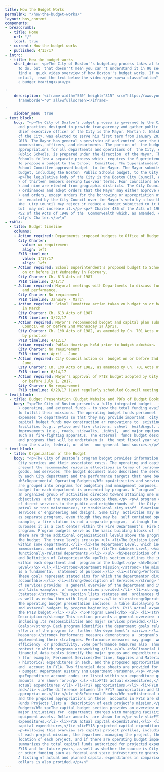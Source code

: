 ```yaml
---
title: How the Budget Works
permalink: "/how-the-budget-works/"
layout: bos_content
components:
- breadcrumbs:
  - title: Home
    url: "/"
    local: true
  - current: How the budget works
  - published: 4/13/17
- intro:
  - title: How the budget works
    short_desc: '<p>The City of Boston''s budgeting process takes at least 6 months
      to do, but  that doesn''t mean you can''t understand it in 90 seconds. Below,
      find a  quick video overview of how Boston''s budget works. If you want more
      detail,  read the text below the video.</p> <p><a class="button" href="https://www.boston.gov/public-notices?title=FY18+Budget&field_contact_target_id%5B%5D=441">Attend
      a budget hearing</a></p>

'
    description: '<iframe width="560" height="315" src="https://www.youtube.com/embed/vKcWmRxe2e8?ecver=1"
      frameborder="0" allowfullscreen></iframe>

'
    sidebar_menu: true
- text_block:
    body: "<p>The City of Boston’s budget process is governed by the City’s Charter*
      and practices designed to provide transparency and gather public feedback. The
      chief executive officer of the City is the Mayor. Martin J. Walsh, the Mayor
      of the City, was elected to serve his first term from January 2014 through January
      2018. The Mayor has general supervision of and control over the City’s boards,
      commissions, officers, and departments. The portion of  the budget covering
      appropriations for all departments and operations of  the City, except the Boston
      Public Schools, is prepared under the direction  of the Mayor. The Boston Public
      Schools follow a separate process which  requires the Superintendent of Schools
      to propose a budget to the School  Committee. The Superintendent submits the
      School Committee approved budget  to the Mayor. The Mayor submits a recommended
      budget, including the Boston  Public Schools budget, to the City Council.</p>
      <p>The legislative body of the City is the Boston City Council, which consists
      \ of thirteen members serving two-year terms. Four councilors are elected at-large
      \ and nine are elected from geographic districts. The City Council may enact
      \ ordinances and adopt orders that the Mayor may either approve or veto. Ordinances
      \ and orders, except orders for the borrowing or appropriation of money, may
      be  enacted by the City Council over the Mayor’s veto by a two-thirds vote.
      The  City Council may reject or reduce a budget submitted to it by the Mayor,
      but  may not increase it.</p> <p>* Chapter 486 of the Acts of 1909, and Chapter
      452 of the Acts of 1948 of the  Commonwealth which, as amended, constitute the
      City’s Charter.</p>\n"
- table:
  - title: Budget timeline
    columns:
    - Action required: Departments proposed budgets to Office of Budget Management.
      City Charter:
        value: No requirement
        align: left
      FY18 timeline:
        value: 1/17/17
        align: left
    - Action required: School Superintendent's proposed budget to School Committee
        on or before 1st Wednesday in February.
      City Charter: Ch. 613 Acts of 1987
      FY18 timeline: 2/1/17
    - Action required: Mayoral meetings with Departments to discuss funding, policy,
        and performance.
      City Charter: No requirement
      FY18 timeline: January - March
    - Action required: School Committee action taken on budget on or before 4th Wednesday
        in March.
      City Charter: Ch. 613 Acts of 1987
      FY18 timeline: 3/22/17
    - Action required: Mayor's recommended budget and capital plan submitted to City
        Council on or before 2nd Wednesday in April.
      City Charter: Ch. 190 Acts of 1982, as amended by Ch. 701 Acts of 1986, and
        by practice
      FY18 timeline: 4/12/17
    - Action required: Public Hearings held prior to budget adoption.
      City Charter: No requirement
      FY18 timeline: April - June
    - Action required: City Council action on  budget on or before 2nd Wednesday in
        June.
      City Charter: Ch. 190 Acts of 1982, as amended by Ch. 701 Acts of 1986
      FY18 timeline: 6/14/17
    - Action required: Mayor's approval of FY18 budget adopted by City Council on
        or before July 1, 2017.
      City Charter: No requirement
      FY18 timeline: 6/28/17 (Last regularly scheduled Council meeting before FY18)
- text_block:
  - title: Budget Presentation (Budget Website and PDFs of Budget Books)
    body: "<p>The City of Boston presents a fully integrated budget - including capital,
      \ operating, and external funds - to show the total funding available to  departments
      to fulfill their missions. The operating budget funds personnel  and nonpersonnel
      expenses to departments so that they may provide important  city services. The
      capital budget funds new construction or renovations to  existing city-owned
      facilities (e.g., police and fire stations, school  buildings), infrastructure
      improvements (e.g., roads, sidewalks, lights),  and major equipment purchases
      such as fire-fighting apparatus. The external  funds budget describes the projects
      and programs that will be undertaken in  the next fiscal year with funding received
      from the state, federal, or other  non-general fund sources.</p>\n"
- text_block:
  - title: Organization of the Budget
    body: "<p>The City of Boston’s program budget provides information related to
      City services and their associated costs. The operating and capital budgets
      present the recommended resource allocations in terms of personnel, facilities,
      goods, and services. The budget document also describes the services provided
      by each City department and the performance targets that have been set for FY18.</p>
      <h5>Departmental Operating Budgets</h5> <p>Activities and services of the City
      are grouped into programs for budgeting and management purposes. The operating
      budget for each department is presented by program. A “program” is defined as
      an organized group of activities directed toward attaining one or more related
      objectives, and the resources to execute them.</p> <p>A program can consist
      of direct services to the public and neighborhoods of  the City (e.g. police
      patrol or tree maintenance), or traditional city staff  functions (e.g. administrative
      services or engineering and design). Some City  activities may not be defined
      as separate programs, even though they may be  self contained operations. For
      example, a fire station is not a separate program,  although for accounting
      purposes it is a cost center within the Fire Department’s  Fire Suppression
      program. Program budgets serve as the basic building blocks of  the budget.
      There are three additional organizational levels above the program  level in
      the budget. The three levels are:</p> <ul> <li>The Division Level for units
      within some departments.</li> <li>The Department Level, which includes departments,
      commissions, and other  offices.</li> <li>The Cabinet Level, which includes
      functionally-related departments.</li> </ul> <h5>Description of Organization
      and Definition of Categories</h5> <p>This section outlines the information reported
      within each department and  program in the budget.</p> <h5>Department or Division
      Level</h5> <ul> <li><strong>Department Mission:</strong> The mission statement
      is a fundamental  statement of purpose.</li> <li><strong>Performance Goals:</strong>
      These goals represent stated aims for which the departmentor division is held
      accountable.</li> <li><strong>Description of Services:</strong> The description
      of services provides  a general overview of the department and its responsibilities,
      and lists examples  of major services provided.</li> <li><strong>Authorizing
      Statutes:</strong> This section lists statutes and  ordinances that create departments
      as well as endow them with legal powers.</li> <li><strong>Operating Budget:</strong>
      The operating budget presentation includes  a table displaying total operating
      and external budgets by program beginning with  FY15 actual expenses through
      the FY18 budget.</li> </ul> <h5>Program Level</h5> <ul> <li><strong>Program
      Description:</strong> This section presents a general overview  of the program,
      including its responsibilities and major services provided.</li> <li><strong>Program
      Goals:</strong> Each program identifies the department goals related to the
      efforts of the program to  further the department’s mission.</li> <li><strong>Performance
      Measures:</strong> Performance measures demonstrate a  program’s progress in
      implementing their strategies. Performance measures may gauge  workload, effectiveness,
      efficiency, or productivity. Some performance measures also  show the changing
      context in which programs are working.</li> </ul> <h5>Financial Data</h5> <p>The
      financial data tables identify the major groups and expenditure account codes
      \ (for example, Personnel Services/Overtime, Supplies and Materials/Office Supplies),
      \ historical expenditures in each, and the proposed appropriations in each group
      and  account in FY18. Two financial data sheets are provided for the FY18 operating
      \ budget: Department History and Department Personnel.</p> <h5>Department History</h5>
      <p>Expenditure account codes are listed within six expenditure groups. Dollar
      amounts  are shown for:</p> <ul> <li>FY15 actual expenditures,</li> <li>FY16
      actual expenditures,</li> <li>FY17 appropriations,</li> <li>FY18 adopted budgets,
      and</li> <li>The difference between the FY17 appropriation and the FY18 adopted
      appropriation.</li> </ul> <h5>External Funds</h5> <p>Historical expenditures
      and the proposed appropriations in these  accounts in FY18 are shown. External
      Funds Projects lists a  description of each project’s mission.</p> <h5>Capital
      Budget</h5> <p>The capital budget section provides an overview of projects and
      major initiatives for  departments charged with managing facilities and major
      equipment assets. Dollar amounts  are shown for:</p> <ul> <li>FY15 actual capital
      expenditures,</li> <li>FY16 actual capital expenditures,</li> <li>FY17 estimated
      capital expenditures,</li> <li>FY18 projected capital expenditures</li> </ul>
      <p>Following this overview are capital project profiles, including descriptions
      of each project mission, the department managing the project, the status and
      location of each project, and if there are operating budget impacts. A table
      summarizes the total capital funds authorized for projected expenditures in
      FY18 and for future years, as well as whether the source is City authorization
      or other funding such as federal and state infrastructure grants or trust funds.
      A listing of actual and planned capital expenditures in comparison to authorized
      dollars is also provided.</p>\n"
---
```


